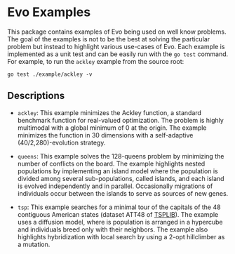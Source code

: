 # Evo Examples

This package contains examples of Evo being used on well know problems. The goal of the examples is not to be the best at solving the particular problem but instead to highlight various use-cases of Evo. Each example is implemented as a unit test and can be easily run with the `go test` command. For example, to run the `ackley` example from the source root:

    go test ./example/ackley -v

## Descriptions

- `ackley`: This example minimizes the Ackley function, a standard benchmark function for real-valued optimization. The problem is highly multimodal with a global minimum of 0 at the origin. The example minimizes the function in 30 dimensions with a self-adaptive (40/2,280)-evolution strategy.

- `queens`: This example solves the 128-queens problem by minimizing the number of conflicts on the board. The example highlights nested populations by implementing an island model where the population is divided among several sub-populations, called islands, and each island is evolved independently and in parallel. Occasionally migrations of individuals occur between the islands to serve as sources of new genes.

- `tsp`: This example searches for a minimal tour of the capitals of the 48 contiguous American states (dataset ATT48 of [TSPLIB]). The example uses a diffusion model, where is population is arranged in a hypercube and individuals breed only with their neighbors. The example also highlights hybridization with local search by using a 2-opt hillclimber as a mutation.

[TSPLIB]: http://comopt.ifi.uni-heidelberg.de/software/TSPLIB95/
